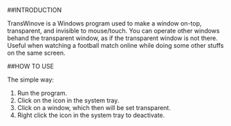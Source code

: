 ##INTRODUCTION

TransWinove is a Windows program used to make a window on-top, transparent, and invisible to mouse/touch. You can operate other windows behand the transparent window, as if the transparent window is not there. Useful when watching a football match online while doing some other stuffs on the same screen.
  
##HOW TO USE

The simple way:
1. Run the program.
2. Click on the icon in the system tray.
3. Click on a window, which then will be set transparent.
4. Right click the icon in the system tray to deactivate.
